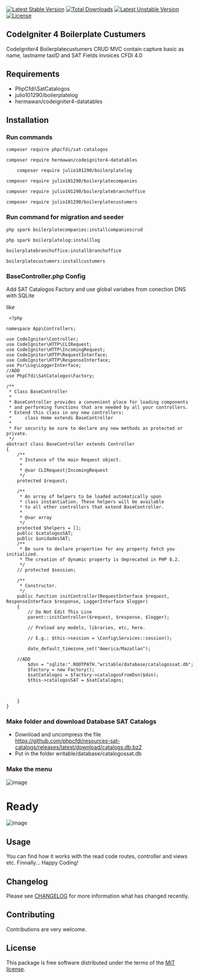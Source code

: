 [![Latest Stable Version](https://poser.okvpn.org/julio101290/boilerplatecustumers/v/stable)](https://packagist.org/packages/julio101290/boilerplatecustumers) [![Total Downloads](https://poser.okvpn.org/julio101290/boilerplatecustumers/downloads)](https://packagist.org/packages/julio101290/boilerplatecustumers) [![Latest Unstable Version](https://poser.okvpn.org/julio101290/boilerplatecustumers/v/unstable)](https://packagist.org/packages/julio101290/boilerplatecustumers) [![License](https://poser.okvpn.org/julio101290/boilerplatecustumers/license)](https://packagist.org/packages/julio101290/boilerplatecustumers)

## CodeIgniter 4 Boilerplate Custumers
CodeIgniter4 Boilerplatecustumers CRUD MVC contain capture basic as name, lastname taxID and SAT Fields invoices CFDI 4.0


## Requirements
* PhpCfdi\SatCatalogos
* julio101290/boilerplatelog
* hermawan/codeigniter4-datatables

## Installation

### Run commands
	
 	composer require phpcfdi/sat-catalogos

   	composer require hermawan/codeigniter4-datatables

     	composer require julio101290/boilerplatelog

	composer require julio101290/boilerplatecompanies

 	composer require julio101290/boilerplatebranchoffice

   	composer require julio101290/boilerplatecustumers

### Run command for migration and seeder

	php spark boilerplatecompanies:installcompaniescrud

 	php spark boilerplatelog:installlog

  	boilerplatebranchoffice:installbranchoffice
	
   	boilerplatecustumers:installcustumers

 ### BaseController.php Config

 Add SAT Catalogos Factory and use global variabes from conection DNS with SQLite

 like

	 <?php
	
	namespace App\Controllers;
	
	use CodeIgniter\Controller;
	use CodeIgniter\HTTP\CLIRequest;
	use CodeIgniter\HTTP\IncomingRequest;
	use CodeIgniter\HTTP\RequestInterface;
	use CodeIgniter\HTTP\ResponseInterface;
	use Psr\Log\LoggerInterface;
 	//ADD
	use PhpCfdi\SatCatalogos\Factory;
	
	/**
	 * Class BaseController
	 *
	 * BaseController provides a convenient place for loading components
	 * and performing functions that are needed by all your controllers.
	 * Extend this class in any new controllers:
	 *     class Home extends BaseController
	 *
	 * For security be sure to declare any new methods as protected or private.
	 */
	abstract class BaseController extends Controller
	{
	    /**
	     * Instance of the main Request object.
	     *
	     * @var CLIRequest|IncomingRequest
	     */
	    protected $request;
	
	    /**
	     * An array of helpers to be loaded automatically upon
	     * class instantiation. These helpers will be available
	     * to all other controllers that extend BaseController.
	     *
	     * @var array
	     */
	    protected $helpers = [];
	    public $catalogosSAT;
	    public $unidadesSAT;
	    /**
	     * Be sure to declare properties for any property fetch you initialized.
	     * The creation of dynamic property is deprecated in PHP 8.2.
	     */
	    // protected $session;
	
	    /**
	     * Constructor.
	     */
	    public function initController(RequestInterface $request, ResponseInterface $response, LoggerInterface $logger)
	    {
	        // Do Not Edit This Line
	        parent::initController($request, $response, $logger);
	
	        // Preload any models, libraries, etc, here.
	
	        // E.g.: $this->session = \Config\Services::session();
	        
	        date_default_timezone_set("America/Mazatlan");
	
		//ADD
	        $dsn = "sqlite:".ROOTPATH."writable/database/catalogossat.db";
	        $factory = new Factory();
	        $satCatalogos = $factory->catalogosFromDsn($dsn);
	        $this->catalogosSAT = $satCatalogos;
	        
	       
	       
	    }
	}

 
### Make folder and download Database SAT Catalogs
* Download and uncompress the file https://github.com/phpcfdi/resources-sat-catalogs/releases/latest/download/catalogs.db.bz2
* Put in the folder writable/database/catalogossat.db

### Make the menu
![image](https://github.com/user-attachments/assets/82de5be4-2a71-4aa5-ad9d-5e30e51a025a)



# Ready
![image](https://github.com/user-attachments/assets/d3c731a6-96e1-4afe-9ec7-7f1466056151)



Usage
-----
You can find how it works with the read code routes, controller and views etc. Finnally... Happy Coding!

Changelog
--------
Please see [CHANGELOG](CHANGELOG.md) for more information what has changed recently.

Contributing
------------
Contributions are very welcome.

License
-------

This package is free software distributed under the terms of the [MIT license](LICENSE.md).
